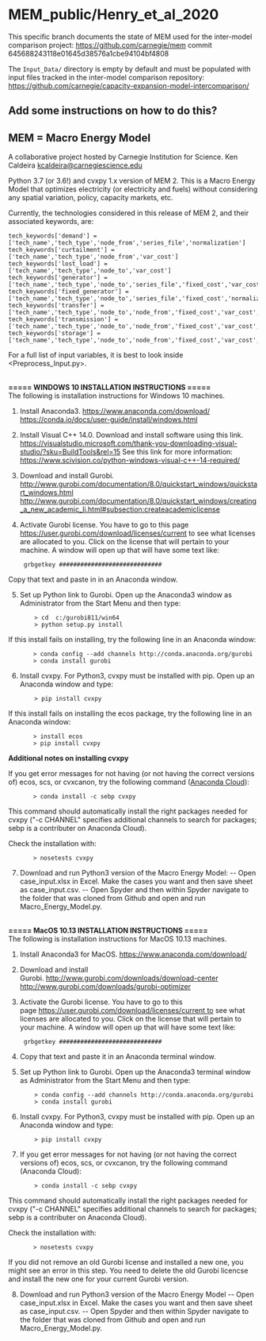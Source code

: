 # MEM_public/Henry_et_al_2020

This specific branch documents the state of MEM used for the inter-model comparison project: https://github.com/carnegie/mem commit 645688243118e01645d38576a1cbe94104bf4808

The `Input_Data/` directory is empty by default and must be populated with input files
tracked in the inter-model comparison repository: https://github.com/carnegie/capacity-expansion-model-intercomparison/

## Add some instructions on how to do this?



## MEM = Macro Energy Model
A collaborative project hosted by Carnegie Institution for Science.
Ken Caldeira <kcaldeira@carnegiescience.edu>


Python 3.7 (or 3.6!) and cvxpy 1.x version of MEM 2. This is a Macro Energy Model that optimizes electricity (or electricity
and fuels) without considering any spatial variation, policy, capacity markets, etc.

Currently, the technologies considered in this release of MEM 2, and their associated keywords, are:


    tech_keywords['demand'] = ['tech_name','tech_type','node_from','series_file','normalization']
    tech_keywords['curtailment'] = ['tech_name','tech_type','node_from','var_cost']
    tech_keywords['lost_load'] = ['tech_name','tech_type','node_to','var_cost']
    tech_keywords['generator'] = ['tech_name','tech_type','node_to','series_file','fixed_cost','var_cost','normalization','capacity']
    tech_keywords['fixed_generator'] = ['tech_name','tech_type','node_to','series_file','fixed_cost','normalization','capacity']
    tech_keywords['transfer'] = ['tech_name','tech_type','node_to','node_from','fixed_cost','var_cost','efficiency','capacity']
    tech_keywords['transmission'] = ['tech_name','tech_type','node_to','node_from','fixed_cost','var_cost','efficiency','capacity']
    tech_keywords['storage'] = ['tech_name','tech_type','node_to','node_from','fixed_cost','var_cost','efficiency','charging_time','decay_rate','capacity']

For a full list of input variables, it is best to look inside <Preprocess_Input.py>.

<br>
<b>=====  WINDOWS 10 INSTALLATION INSTRUCTIONS  ===== </b>
<br>
The following is installation instructions for Windows 10 machines.

1. Install Anaconda3. https://www.anaconda.com/download/ https://conda.io/docs/user-guide/install/windows.html

2. Install Visual C++ 14.0. Download and install software using this link. https://visualstudio.microsoft.com/thank-you-downloading-visual-studio/?sku=BuildTools&rel=15 See this link for more information: https://www.scivision.co/python-windows-visual-c++-14-required/

3. Download and install Gurobi. http://www.gurobi.com/documentation/8.0/quickstart_windows/quickstart_windows.html http://www.gurobi.com/documentation/8.0/quickstart_windows/creating_a_new_academic_li.html#subsection:createacademiclicense

4. Activate Gurobi license. You have to go to this page https://user.gurobi.com/download/licenses/current to see what licenses are allocated to you. Click on the license that will pertain to your machine. A window will open up that will have some text like:

		grbgetkey #############################

Copy that text and paste in in an Anaconda window.

5. Set up Python link to Gurobi. Open up the Anaconda3 window as Administrator from the Start Menu and then type:

	       > cd  c:/gurobi811/win64
	       > python setup.py install
	       
If this install fails on installing, try the following line in an Anaconda window:

	       > conda config --add channels http://conda.anaconda.org/gurobi
	       > conda install gurobi

6. Install cvxpy. For Python3, cvxpy must be installed with pip. Open up an Anaconda window and type:

	       > pip install cvxpy 

If this install fails on installing the ecos package, try the following line in an Anaconda window:

	       > install ecos
	       > pip install cvxpy

<b>Additional notes on installing cvxpy</b>

If you get error messages for not having (or not having the correct versions of) ecos, scs, or cvxcanon, try the following command (<a href="https://anaconda.org/sebp/cvxpy">Anaconda Cloud</a>): 

	       > conda install -c sebp cvxpy

This command should automatically install the right packages needed for cvxpy ("-c CHANNEL" specifies additional channels to search for packages; sebp is a contributer on Anaconda Cloud).

Check the installation with:

	       > nosetests cvxpy 

7. Download and run Python3 version of the Macro Energy Model:
-- Open case_input.xlsx in Excel. Make the cases you want and then save sheet as case_input.csv.
-- Open Spyder and then within Spyder navigate to the folder that was cloned from Github and open and run Macro_Energy_Model.py.


<br>
<b>=====  MacOS 10.13 INSTALLATION INSTRUCTIONS  ===== </b>
<br>
The following is installation instructions for MacOS 10.13 machines.

1. Install Anaconda3 for MacOS. https://www.anaconda.com/download/

2. Download and install Gurobi. http://www.gurobi.com/downloads/download-center  http://www.gurobi.com/downloads/gurobi-optimizer

3. Activate the Gurobi license. You have to go to this page https://user.gurobi.com/download/licenses/current to see what licenses are allocated to you. Click on the license that will pertain to your machine. A window will open up that will have some text like:

		grbgetkey #############################

4. Copy that text and paste it in an Anaconda terminal window.

5. Set up Python link to Gurobi. Open up the Anaconda3 terminal window as Administrator from the Start Menu and then type:

	       > conda config --add channels http://conda.anaconda.org/gurobi	
	       > conda install gurobi

6. Install cvxpy. For Python3, cvxpy must be installed with pip. Open up an Anaconda window and type:

	       > pip install cvxpy 

7. If you get error messages for not having (or not having the correct versions of) ecos, scs, or cvxcanon, try the following command (Anaconda Cloud):

	       > conda install -c sebp cvxpy

This command should automatically install the right packages needed for cvxpy ("-c CHANNEL" specifies additional channels to search for packages; sebp is a contributer on Anaconda Cloud).

Check the installation with:

	       > nosetests cvxpy 

If you did not remove an old Gurobi license and installed a new one, you might see an error in this step. You need to delete the old Gurobi licencse and install the new one for your current Gurobi version.

8. Download and run Python3 version of the Macro Energy Model
-- Open case_input.xlsx in Excel. Make the cases you want and then save sheet as case_input.csv.
-- Open Spyder and then within Spyder navigate to the folder that was cloned from Github and open and run Macro_Energy_Model.py.
